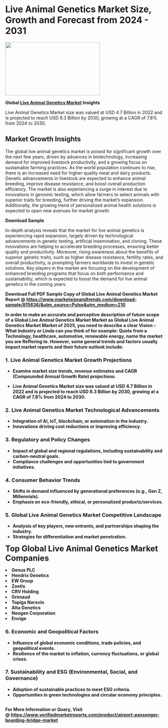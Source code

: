 <H1>Live Animal Genetics Market Size, Growth and Forecast from 2024 - 2031</H1><img class="aligncenter size-medium wp-image-584254" src="https://thirdeyenews.in/wp-content/uploads/2024/09/Global-Market-Research-300x168.jpeg" alt="" width="300" height="168" /><p><strong>Global&nbsp;<a href="https://www.marketsizeandtrends.com/download-sample/815636/&amp;utm_source=Pulse&amp;utm_medium=210">Live Animal Genetics Market</a> Insights</strong></p><p>Live Animal Genetics Market size was valued at USD 4.7 Billion in 2022 and is projected to reach USD 8.3 Billion by 2030, growing at a CAGR of 7.8% from 2024 to 2030.</p><p><h2>Market Growth Insights</h2> <p>The global live animal genetics market is poised for significant growth over the next few years, driven by advances in biotechnology, increasing demand for improved livestock productivity, and a growing focus on sustainable farming practices. As the world population continues to rise, there is an increased need for higher-quality meat and dairy products. Genetic advancements in livestock are expected to enhance animal breeding, improve disease resistance, and boost overall production efficiency. The market is also experiencing a surge in interest due to innovations in genomic testing, which allow farmers to select animals with superior traits for breeding, further driving the market’s expansion. Additionally, the growing trend of personalized animal health solutions is expected to open new avenues for market growth.</p> <p><strong>Download Sample</strong></p> <p>In-depth analysis reveals that the market for live animal genetics is experiencing rapid expansion, largely driven by technological advancements in genetic testing, artificial insemination, and cloning. These innovations are helping to accelerate breeding processes, ensuring better quality and productivity. Moreover, rising awareness about the benefits of superior genetic traits, such as higher disease resistance, fertility rates, and overall productivity, is prompting farmers worldwide to invest in genetic solutions. Key players in the market are focusing on the development of enhanced breeding programs that focus on both performance and sustainability, which is expected to boost the demand for live animal genetics in the coming years.</p> <p><strong></p><p><span class=""><strong>Download Full PDF Sample Copy of Global Live Animal Genetics Market Report</strong> @ <a href="https://www.marketsizeandtrends.com/download-sample/815636/&amp;utm_source=Pulse&amp;utm_medium=210" target="_blank">https://www.marketsizeandtrends.com/download-sample/815636/&amp;utm_source=Pulse&amp;utm_medium=210</a></span></p><p>In order to make an accurate and perceptive description of future scope of a Global&nbsp;Live Animal Genetics Market Market as Global&nbsp;Live Animal Genetics Market Market of 2025, you need to describe a clear Vision &ndash; What Industry or Linda can you think of for example: Quote from a Technology, healthcare, automotive, renewable energy, name the market you are Reffering to. However, some general trends and factors usually impact market reports and their future outlook include:</p><h3>1.&nbsp;<strong>Live Animal Genetics Market Growth Projections</strong></h3><ul><li>Examine market size trends, revenue estimates and CAGR (Compounded Annual Growth Rate) projections.</li><li><p>Live Animal Genetics Market size was valued at USD 4.7 Billion in 2022 and is projected to reach USD 8.3 Billion by 2030, growing at a CAGR of 7.8% from 2024 to 2030.</p></li></ul><h3>2.&nbsp;<strong>Live Animal Genetics Market Technological Advancements</strong></h3><ul><li>Integration of AI, IoT, blockchain, or automation in the industry.</li><li>Innovations driving cost reductions or improving efficiency.</li></ul><h3>3.&nbsp;<strong>Regulatory and Policy Changes</strong></h3><ul><li>Impact of global and regional regulations, including sustainability and carbon-neutral goals.</li><li>Compliance challenges and opportunities tied to government initiatives.</li></ul><h3>4.&nbsp;<strong>Consumer Behavior Trends</strong></h3><ul><li>Shifts in demand influenced by generational preferences (e.g., Gen Z, Millennials).</li><li>Emphasis on eco-friendly, ethical, or personalized products/services.</li></ul><h3>5.&nbsp;<strong>Global Live Animal Genetics Market Competitive Landscape</strong></h3><ul><li>Analysis of key players, new entrants, and partnerships shaping the industry.</li><li>Strategies for differentiation and market penetration.</li></ul><p data-pm-slice="1 1 []"><span style="color: inherit; font-family: inherit; font-size: 25px;">Top Global Live Animal Genetics Market Companies</span></p><div class="" data-test-id=""><p><li>Genus PLC</li><li> Hendrix Genetics</li><li> EW Group</li><li> Zoetis</li><li> CRV Holding</li><li> Grimaud</li><li> Topigs Norsvin</li><li> Alta Genetics</li><li> Neogen Corporation</li><li> Envigo</li></p></div><h3>6.&nbsp;<strong>Economic and Geopolitical Factors</strong></h3><ul><li>Influence of global economic conditions, trade policies, and geopolitical events.</li><li>Resilience of the market to inflation, currency fluctuations, or global crises.</li></ul><h3>7.&nbsp;<strong>Sustainability and ESG (Environmental, Social, and Governance)</strong></h3><ul><li>Adoption of sustainable practices to meet ESG criteria.</li><li>Opportunities in green technologies and circular economy principles.</li></ul><h2><strong style="font-size: 14px;">For More Information or Query, Visit @&nbsp;</strong><a style="background-color: #ffffff; font-size: 14px;" href="https://www.marketsizeandtrends.com/report/live-animal-genetics-market/" target="_blank">https://www.verifiedmarketreports.com/product/airport-passenger-boarding-bridge-market</a></h2>
